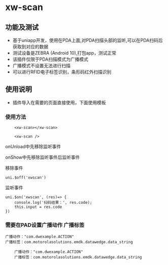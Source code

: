 # xw-scan

## 功能及测试

- 基于uniapp开发，使用在PDA上面,对PDA扫描头部的监听,可以在PDA扫码后获取到对应的数据
- 测试设备是ZEBRA (Android 10),打包app，测试正常
- 该插件仅限于PDA扫描模式为广播模式
- 广播模式不设置无法进行扫描
- 可以进行RFID电子标签识别，条形码红外扫描识别

## 使用说明

- 插件导入在需要的页面直接使用，下面使用模板
	
### 使用方法
```
	<xw-scan></xw-scan>
```
```
	<xw-scan />
```
onUnload中先移除监听事件

onShow中先移除监听事件后监听事件

移除事件

```
uni.$off('xwscan')
```

监听事件

```
uni.$on('xwscan', (res)=> {
	console.log('扫码结果：', res.code);
	this.input = res.code
})
```
### 需要在PAD设置广播动作 广播标签
	广播动作："com.dwexample.ACTION"
	广播标签：com.motorolasolutions.emdk.datawedge.data_string
	
```
	广播动作："com.dwexample.ACTION"
	广播标签：com.motorolasolutions.emdk.datawedge.data_string

```

